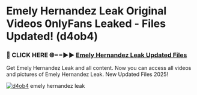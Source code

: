 # Emely Hernandez Leak Original Videos 0nlyFans Leaked - Files Updated! (d4ob4)

<h3>🔴 CLICK HERE 🌐==►► <a href="https://tinyurl.com/3hn5wdd3" rel="nofollow">Emely Hernandez Leak Updated Files</a></h3>

Get Emely Hernandez Leak and all content. Now you can access all videos and pictures of Emely Hernandez Leak. New Updated Files 2025!

[![d4ob4](https://i.imgur.com/4HnBqBT.gif)](https://tinyurl.com/3hn5wdd3)
emely hernandez leak